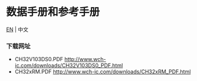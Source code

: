 # 数据手册和参考手册

[EN](README.md) | 中文

### 下载网址

- CH32V103DS0.PDF  http://www.wch-ic.com/downloads/CH32V103DS0_PDF.html
- CH32xRM.PDF  http://www.wch-ic.com/downloads/CH32xRM_PDF.html

